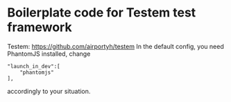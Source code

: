 Boilerplate code for Testem test framework
==================

Testem: https://github.com/airportyh/testem
In the default config, you need PhantomJS installed, change 

    "launch_in_dev":[
        "phantomjs"
    ],

accordingly to your situation.
